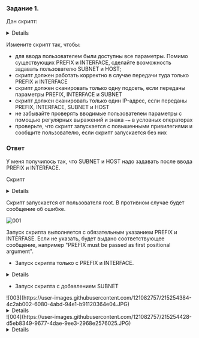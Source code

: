 ### Задание 1.


Дан скрипт:
<details>
  

```bash
#!/bin/bash
PREFIX="${1:-NOT_SET}"
INTERFACE="$2"

[[ "$PREFIX" = "NOT_SET" ]] && { echo "\$PREFIX must be passed as first positional argument"; exit 1; }
if [[ -z "$INTERFACE" ]]; then
    echo "\$INTERFACE must be passed as second positional argument"
    exit 1
fi

for SUBNET in {1..255}
do
	for HOST in {1..255}
	do
		echo "[*] IP : ${PREFIX}.${SUBNET}.${HOST}"
		arping -c 3 -i "$INTERFACE" "${PREFIX}.${SUBNET}.${HOST}" 2> /dev/null
	done
done
```
</details>

Измените скрипт так, чтобы:

- для ввода пользователем были доступны все параметры. Помимо существующих PREFIX и INTERFACE, сделайте возможность задавать пользователю SUBNET и HOST;
- скрипт должен работать корректно в случае передачи туда только PREFIX и INTERFACE
- скрипт должен сканировать только одну подсеть, если переданы параметры PREFIX, INTERFACE и SUBNET
- скрипт должен сканировать только один IP-адрес, если переданы PREFIX, INTERFACE, SUBNET и HOST
- не забывайте проверять вводимые пользователем параметры с помощью регулярных выражений и знака `~=` в условных операторах 
- проверьте, что скрипт запускается с повышенными привилегиями и сообщите пользователю, если скрипт запускается без них


### Ответ

У меня получилось так, что SUBNET и HOST надо задавать после ввода PREFIX и INTERFACE. 

Скрипт
<details>

```bash
#!/bin/bash

PREFIX=$1
INTERFACE=$2
SUBNET=$3
HOST=$4

username=`id -nu`
if [ "$username" != "root" ]
then
        echo "Must be root to run \"`basename $0`\"."
        exit 1
fi

trap 'echo "Ping exit (Ctrl-C)"; exit 1' 2

[[ "$PREFIX" = "NOT_SET" ]] && { echo "\$PREFIX must be passed as first positional argument"; exit 1; }

if [[ -z "$INTERFACE" ]]; then
    echo "\$INTERFACE must be passed as second positional argument"
    exit 1
fi

if [[ -z "$SUBNET" ]]; then
    SUBNET=`seq 0 255`
fi

if [[ -z "$HOST" ]]; then
   HOST=`seq 0 255`
fi

for SUBNET in $SUBNET
do
        for HOST in $HOST
        do
                echo "[*] IP : $PREFIX.$SUBNET.$HOST"
                arping -c 2 -i $INTERFACE $PREFIX.$SUBNET.$HOST 2> /dev/null
        done
done

```
</details>

Скрипт запускается от пользователя root. В противном случае будет сообщение об ошибке.    

![001](https://user-images.githubusercontent.com/121082757/215254173-9431b9dd-743f-4f7a-ad0b-942e6314830d.JPG)

Запуск скрипта выполняется с обязательным указанием PREFIX и INTERFASE. Если не указать, будет выдано соответствующее сообщение, например "PREFIX must be passed as first positional argument".  

- Запуск скрипта только с PREFIX и INTERFACE.
<details>
![002](https://user-images.githubusercontent.com/121082757/215254340-df4c2981-a787-433e-8342-cd4b4bdcbec8.JPG)
</details>

- Запуск скрипта с добавлением SUBNET
</details>
![003](https://user-images.githubusercontent.com/121082757/215254384-4c2ab002-6080-4abd-94e1-b91120364e04.JPG)
<details>

- Запуск скрипта с добавление HOST. В этом случае сканируется только указанный IP-адрес.
</details>
![004](https://user-images.githubusercontent.com/121082757/215254428-d5eb8349-9677-4dae-9ee3-2968e2576025.JPG)
<details>
